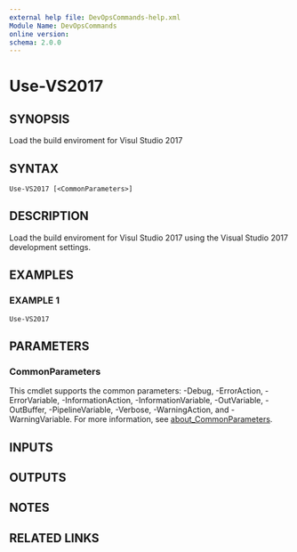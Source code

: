 ```yaml
---
external help file: DevOpsCommands-help.xml
Module Name: DevOpsCommands
online version:
schema: 2.0.0
---
```


# Use-VS2017

## SYNOPSIS
Load the build enviroment for Visul Studio 2017

## SYNTAX

```
Use-VS2017 [<CommonParameters>]
```

## DESCRIPTION
Load the build enviroment for Visul Studio 2017 using the Visual Studio 2017 development settings.

## EXAMPLES

### EXAMPLE 1
```
Use-VS2017
```

## PARAMETERS

### CommonParameters
This cmdlet supports the common parameters: -Debug, -ErrorAction, -ErrorVariable, -InformationAction, -InformationVariable, -OutVariable, -OutBuffer, -PipelineVariable, -Verbose, -WarningAction, and -WarningVariable. For more information, see [about_CommonParameters](http://go.microsoft.com/fwlink/?LinkID=113216).

## INPUTS

## OUTPUTS

## NOTES

## RELATED LINKS
